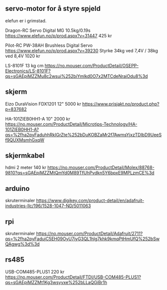 servo-motor for å styre spjeld
------------------------------

elefun er i grimstad.

Dragon-RC Servo Digital MG 10.5kg/0.19s
https://www.elefun.no/p/prod.aspx?v=31447
425 kr

Pilot-RC PW-38AH Brushless Digital Servo
https://www.elefun.no/p/prod.aspx?v=39230
Styrke  34kg ved 7,4V / 38kg ved 8,4V
1020 kr

LS-8101F                    13 kg cm
https://no.mouser.com/ProductDetail/OSEPP-Electronics/LS-8101F?qs=sGAEpiMZZMu8c2wsui%252biYmlkd0O7x2MTCdeNraiOdu8%3d

skjerm
------

Eizo DuraVision FDX1201     12"     5000 kr
https://www.prisjakt.no/product.php?p=837682

HA-101ZIEB0HH1-A            10"     2000 kr
https://no.mouser.com/ProductDetail/Microtips-Technology/HA-101ZIEB0HH1-A?qs=%2fha2pyFaduhhRkIGrZte%252bDuKOBZaMr2f7AwmsYjxzTDlbD9UeeSf9QUXMsmhGxqW

skjermkabel
-----------

hdmi 2 meter                        140 kr
https://no.mouser.com/ProductDetail/Molex/88768-9810?qs=sGAEpiMZZMtQmYd0M89TfUhPvdkn5Y6bpxE9MPLzmCE%3d

arduino
-------

skruterminaler
https://www.digikey.com/product-detail/en/adafruit-industries-llc/196/1528-1047-ND/5011063

rpi
---

skruterminaler
https://no.mouser.com/ProductDetail/Adafruit/2711?qs=%2fha2pyFadujC5EH09OyU7iyG3QL1hlg7khk9kmqPtHmUfQ%252bSwQAgwg%3d%3d

rs485
-----

USB-COM485-PLUS1            220 kr
https://no.mouser.com/ProductDetail/FTDI/USB-COM485-PLUS1?qs=sGAEpiMZZMt1Kg3wsyvxe%252bLLaQGiBr1h
